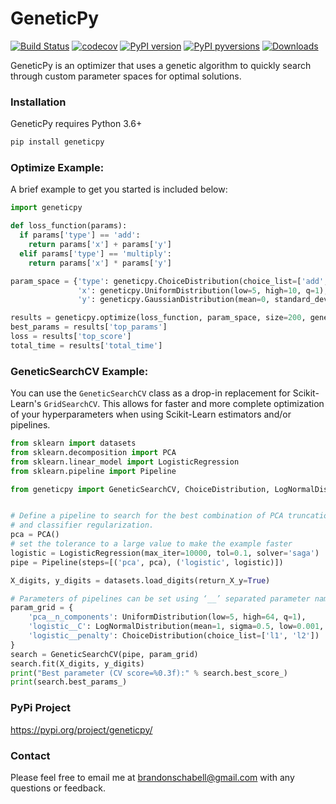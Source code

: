 # GeneticPy

[![Build Status](https://travis-ci.com/geneticpy/geneticpy.svg?branch=master)](https://travis-ci.com/geneticpy/geneticpy)
[![codecov](https://codecov.io/gh/geneticpy/geneticpy/branch/master/graph/badge.svg)](https://codecov.io/gh/geneticpy/geneticpy)
[![PyPI version](https://badge.fury.io/py/geneticpy.svg)](https://badge.fury.io/py/geneticpy)
[![PyPI pyversions](https://img.shields.io/pypi/pyversions/geneticpy.svg)](https://pypi.python.org/pypi/geneticpy/)
[![Downloads](https://pepy.tech/badge/geneticpy/week)](https://pepy.tech/project/geneticpy)

GeneticPy is an optimizer that uses a genetic algorithm to quickly search through custom parameter spaces for optimal solutions.

### Installation

GeneticPy requires Python 3.6+

```sh
pip install geneticpy
```

### Optimize Example:

A brief example to get you started is included below:

```python
import geneticpy

def loss_function(params):
  if params['type'] == 'add':
    return params['x'] + params['y']
  elif params['type'] == 'multiply':
    return params['x'] * params['y']

param_space = {'type': geneticpy.ChoiceDistribution(choice_list=['add', 'multiply']),
               'x': geneticpy.UniformDistribution(low=5, high=10, q=1),
               'y': geneticpy.GaussianDistribution(mean=0, standard_deviation=1)}

results = geneticpy.optimize(loss_function, param_space, size=200, generation_count=500, verbose=True)
best_params = results['top_params']
loss = results['top_score']
total_time = results['total_time']
```

### GeneticSearchCV Example:

You can use the `GeneticSearchCV` class as a drop-in replacement for Scikit-Learn's `GridSearchCV`. This 
allows for faster and more complete optimization of your hyperparameters when using Scikit-Learn estimators
and/or pipelines.

```python
from sklearn import datasets
from sklearn.decomposition import PCA
from sklearn.linear_model import LogisticRegression
from sklearn.pipeline import Pipeline

from geneticpy import GeneticSearchCV, ChoiceDistribution, LogNormalDistribution, UniformDistribution


# Define a pipeline to search for the best combination of PCA truncation
# and classifier regularization.
pca = PCA()
# set the tolerance to a large value to make the example faster
logistic = LogisticRegression(max_iter=10000, tol=0.1, solver='saga')
pipe = Pipeline(steps=[('pca', pca), ('logistic', logistic)])

X_digits, y_digits = datasets.load_digits(return_X_y=True)

# Parameters of pipelines can be set using ‘__’ separated parameter names:
param_grid = {
    'pca__n_components': UniformDistribution(low=5, high=64, q=1),
    'logistic__C': LogNormalDistribution(mean=1, sigma=0.5, low=0.001, high=2),
    'logistic__penalty': ChoiceDistribution(choice_list=['l1', 'l2'])
}
search = GeneticSearchCV(pipe, param_grid)
search.fit(X_digits, y_digits)
print("Best parameter (CV score=%0.3f):" % search.best_score_)
print(search.best_params_)
```

### PyPi Project
https://pypi.org/project/geneticpy/

### Contact

Please feel free to email me at brandonschabell@gmail.com with any questions or feedback.
